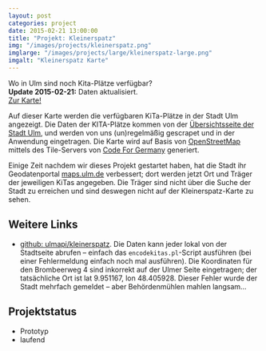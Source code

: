 ```yaml
---
layout: post
categories: project
date: 2015-02-21 13:00:00
title: "Projekt: Kleinerspatz"
img: "/images/projects/kleinerspatz.png" 
imglarge: "/images/projects/large/kleinerspatz-large.png"
imgalt: "Kleinerspatz Karte"
---
```


Wo in Ulm sind noch Kita-Plätze verfügbar?  
**Update 2015-02-21:** Daten aktualisiert.  
[Zur Karte!](http://www.ulmapi.de/kleinerspatz)  

Auf dieser Karte werden die verfügbaren KiTa-Plätze in der Stadt Ulm angezeigt.
Die Daten der KITA-Plätze kommen von der [Übersichtsseite der Stadt Ulm](http://www.ulm.de/ulm/stadt_ulm_01.c.72078.de/), und werden von uns (un)regelmäßig gescrapet und in der Anwendung eingetragen. Die Karte wird auf Basis von [OpenStreetMap](http://openstreetmap.org/) mittels des Tile-Servers von [Code For Germany](http://codefor.de/) generiert.

Einige Zeit nachdem wir dieses Projekt gestartet haben, hat die Stadt ihr Geodatenportal [maps.ulm.de](maps.ulm.de/GeoportalUlmWebapp/client/maps/) verbessert; dort werden jetzt Ort und Träger der jeweiligen KiTas angegeben. Die Träger sind nicht über die Suche der Stadt zu erreichen und sind deswegen nicht auf der Kleinerspatz-Karte zu sehen.

## Weitere Links

 * [github: ulmapi/kleinerspatz](https://github.com/UlmApi/kleinerspatz). Die Daten kann jeder lokal von der Stadtseite abrufen – einfach das `encodekitas.pl`-Script ausführen (bei einer Fehlermeldung einfach noch mal ausführen). Die Koordinaten für den Brombeerweg 4 sind inkorrekt auf der Ulmer Seite eingetragen; der tatsächliche Ort ist lat 9.951167, lon 48.405928. Dieser Fehler wurde der Stadt mehrfach gemeldet – aber Behördenmühlen mahlen langsam…
 
## Projektstatus

 * Prototyp
 * laufend
